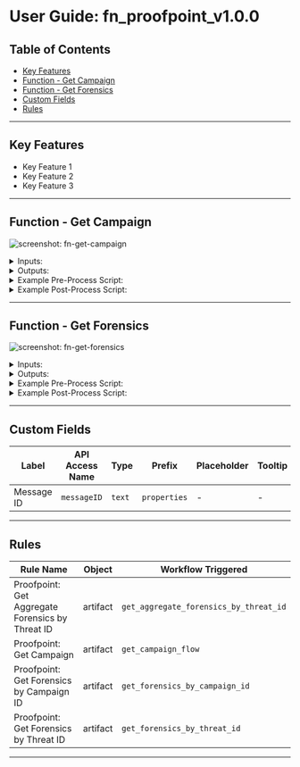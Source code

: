 <!--
  This User README.md is generated by running:
  "resilient-circuits docgen -p fn_proofpoint --only-user-guide"

  It is best edited using a Text Editor with a Markdown Previewer. VS Code
  is a good example. Checkout https://guides.github.com/features/mastering-markdown/
  for tips on writing with Markdown

  If you make manual edits and run docgen again, a .bak file will be created

  Store any screenshots in the "doc/screenshots" directory and reference them like:
  ![screenshot: screenshot_1](./screenshots/screenshot_1.png)
-->

# **User Guide:** fn_proofpoint_v1.0.0

## Table of Contents
- [Key Features](#key-features)
- [Function - Get Campaign](#function---get-campaign)
- [Function - Get Forensics](#function---get-forensics)
- [Custom Fields](#custom-fields)
- [Rules](#rules)

---

## Key Features
<!--
  List the Key Features of the Integration
-->
* Key Feature 1
* Key Feature 2
* Key Feature 3

---

## Function - Get Campaign


 ![screenshot: fn-get-campaign ](./screenshots/fn-get-campaign.png)

<details><summary>Inputs:</summary>
<p>

| Name | Type | Required | Example | Tooltip |
| ---- | :--: | :------: | ------- | ------- |
| `campaign_id` | `text` | No | `-` | - |

</p>
</details>

<details><summary>Outputs:</summary>
<p>

```python
results = {
    # TODO: Copy and paste an example of the Function Output within this code block.
    # To see view the output of a Function, run resilient-circuits in DEBUG mode and invoke the Function. 
    # The Function results will be printed in the logs: "resilient-circuits run --loglevel=DEBUG"
}
```

</p>
</details>

<details><summary>Example Pre-Process Script:</summary>
<p>

```python
inputs.campaign_id = artifact.value
```

</p>
</details>

<details><summary>Example Post-Process Script:</summary>
<p>

```python
incident.addNote(results.data)

```

</p>
</details>

---
## Function - Get Forensics


 ![screenshot: fn-get-forensics ](./screenshots/fn-get-forensics.png)

<details><summary>Inputs:</summary>
<p>

| Name | Type | Required | Example | Tooltip |
| ---- | :--: | :------: | ------- | ------- |
| `aggregate_flag` | `boolean` | No | `-` | - |
| `campaign_id` | `text` | No | `-` | - |
| `incident_id` | `number` | No | `-` | - |
| `malicious_flag` | `boolean` | No | `-` | - |
| `threat_id` | `text` | No | `-` | - |

</p>
</details>

<details><summary>Outputs:</summary>
<p>

```python
results = {
    # TODO: Copy and paste an example of the Function Output within this code block.
    # To see view the output of a Function, run resilient-circuits in DEBUG mode and invoke the Function. 
    # The Function results will be printed in the logs: "resilient-circuits run --loglevel=DEBUG"
}
```

</p>
</details>

<details><summary>Example Pre-Process Script:</summary>
<p>

```python
inputs.threat_id = artifact.value
inputs.aggregate_flag = True
```

</p>
</details>

<details><summary>Example Post-Process Script:</summary>
<p>

```python
incident.addNote(results.data)
```

</p>
</details>

---


## Custom Fields
| Label | API Access Name | Type | Prefix | Placeholder | Tooltip |
| ----- | --------------- | ---- | ------ | ----------- | ------- |
| Message ID | `messageID` | `text` | `properties` | - | - |

---


## Rules
| Rule Name | Object | Workflow Triggered |
| --------- | ------ | ------------------ |
| Proofpoint:  Get Aggregate Forensics by Threat ID | artifact | `get_aggregate_forensics_by_threat_id` |
| Proofpoint:  Get Campaign | artifact | `get_campaign_flow` |
| Proofpoint:  Get Forensics by Campaign ID | artifact | `get_forensics_by_campaign_id` |
| Proofpoint:  Get Forensics by Threat ID | artifact | `get_forensics_by_threat_id` |

---

<!--
## Inform Resilient Users
  Use this section to optionally provide additional information so that Resilient playbook 
  designer can get the maximum benefit of your integration.
-->